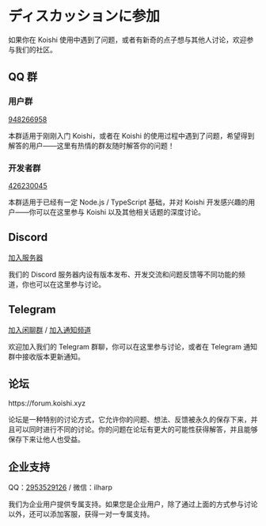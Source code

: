 # ディスカッションに参加

如果你在 Koishi 使用中遇到了问题，或者有新奇的点子想与其他人讨论，欢迎参与我们的社区。

## QQ 群

### 用户群

[948266958](https://qm.qq.com/q/7C9E9rjR0Q)

本群适用于刚刚入门 Koishi，或者在 Koishi 的使用过程中遇到了问题，希望得到解答的用户——这里有热情的群友随时解答你的问题！

### 开发者群

[426230045](https://jq.qq.com/?_wv=1027\&k=6FDoxQ6g)

本群适用于已经有一定 Node.js / TypeScript 基础，并对 Koishi 开发感兴趣的用户——你可以在这里参与 Koishi 以及其他相关话题的深度讨论。

## Discord

[加入服务器](https://discord.com/invite/xfxYwmd284)

我们的 Discord 服务器内设有版本发布、开发交流和问题反馈等不同功能的频道，你也可以在这里参与讨论。

## Telegram

[加入闲聊群](https://t.me/koishichat) / [加入通知频道](https://t.me/koishichannel)

欢迎加入我们的 Telegram 群聊，你可以在这里参与讨论，或者在 Telegram 通知群中接收版本更新通知。

## 论坛

https\://forum.koishi.xyz

论坛是一种特别的讨论方式，它允许你的问题、想法、反馈被永久的保存下来，并且可以同时进行不同的讨论。你的问题在论坛有更大的可能性获得解答，并且能够保存下来让他人也受益。

## 企业支持

QQ：[2953529126](https://qm.qq.com/q/P8eMJkP5yI) / 微信：ilharp

我们为企业用户提供专属支持。如果您是企业用户，除了通过上面的方式参与讨论以外，还可以添加客服，获得一对一专属支持。
